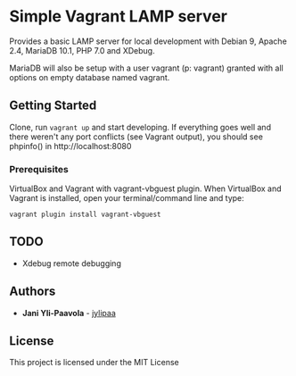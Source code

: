 # Simple Vagrant LAMP server

Provides a basic LAMP server for local development with Debian 9, Apache 2.4, MariaDB 10.1, PHP 7.0 and XDebug.

MariaDB will also be setup with a user vagrant (p: vagrant) granted with all options on empty database named vagrant.

## Getting Started

Clone, run ``` vagrant up ``` and start developing. If everything goes 
well and there weren't any port conflicts (see Vagrant output), you should see phpinfo() in http://localhost:8080

### Prerequisites

VirtualBox and Vagrant with vagrant-vbguest plugin. When VirtualBox and Vagrant is installed, open your terminal/command line and type:
```
vagrant plugin install vagrant-vbguest
```

## TODO

* Xdebug remote debugging

## Authors

* **Jani Yli-Paavola** - [jylipaa](https://github.com/jylipaa)

## License

This project is licensed under the MIT License

